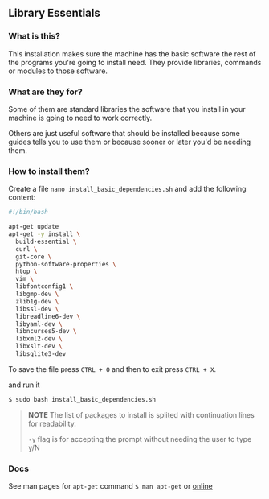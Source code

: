 ## Library Essentials

### What is this?

This installation makes sure the machine has the basic software the rest of the programs you're going to install need. They provide libraries, commands or modules to those software.

### What are they for?

Some of them are standard libraries the software that you install in your machine is going to need to work correctly.

Others are just useful software that should be installed because some guides tells you to use them or because sooner or later you'd be needing them.

### How to install them?

Create a file `nano install_basic_dependencies.sh` and add the following content:

```bash
#!/bin/bash

apt-get update
apt-get -y install \
  build-essential \
  curl \
  git-core \
  python-software-properties \
  htop \
  vim \
  libfontconfig1 \
  libgmp-dev \
  zlib1g-dev \
  libssl-dev \
  libreadline6-dev \
  libyaml-dev \
  libncurses5-dev \
  libxml2-dev \
  libxslt-dev \
  libsqlite3-dev
```

To save the file press `CTRL + O` and then to exit press `CTRL + X`.

and run it

```bash
$ sudo bash install_basic_dependencies.sh
```

> **NOTE**
> The list of packages to install is splited with continuation lines for readability.
>
> `-y` flag is for accepting the prompt without needing the user to type y/N

### Docs

See man pages for `apt-get` command `$ man apt-get` or [online](https://linux.die.net/man/8/apt-get)
